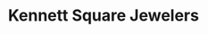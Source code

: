---
title: "Kennett Square Jewelers"
url: /kennett-square/kennett-square-jewelers/
shop: Schmuck
---